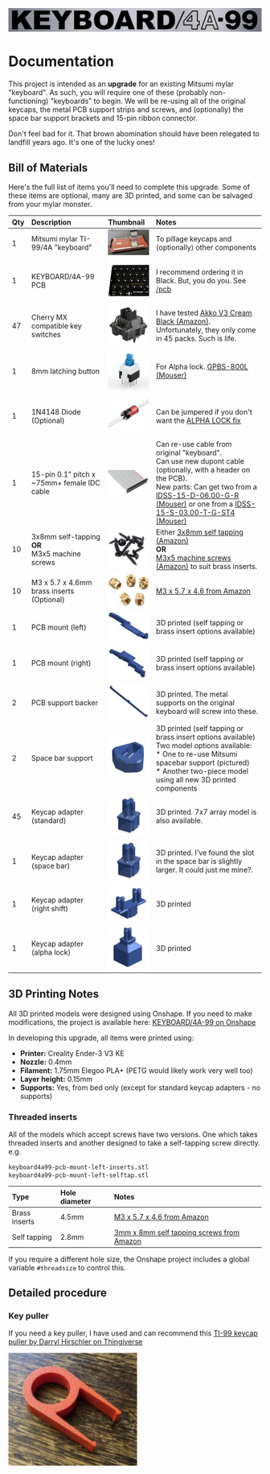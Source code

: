 ![KEYBOARD/4A-99](../img/logo.png)

# Documentation

This project is intended as an **upgrade** for an existing Mitsumi mylar "keyboard". As such, you will require one of these (probably non-functioning) "keyboards" to begin. 
We will be re-using all of the original keycaps, the metal PCB support strips and screws, and (optionally) the space bar support brackets and 15-pin ribbon connector.

Don't feel bad for it. That brown abomination should have been relegated to landfill years ago. It's one of the lucky ones!

## Bill of Materials

Here's the full list of items you'll need to complete this upgrade. Some of these items are optional, many are 3D printed, and some can be salvaged from your mylar monster.

| Qty  | Description                                         | Thumbnail                                    | Notes                                                                                                                                                                                                                                                                                                                                                                                                                                     |
| :--- | :-------------------------------------------------- | :------------------------------------------- | :---------------------------------------------------------------------------------------------------------------------------------------------------------------------------------------------------------------------------------------------------------------------------------------------------------------------------------------------------------------------------------------------------------------------------------------- |
| 1    | Mitsumi mylar TI-99/4A "keyboard"                   | ![](img/thumb/mitsumi.jpg)                   | To pillage keycaps and (optionally) other components                                                                                                                                                                                                                                                                                                                                                                                      |
| 1    | KEYBOARD/4A-99 PCB                                  | ![](img/thumb/pcb.jpg)                       | I recommend ordering it in Black. But, you do you. See [/pcb](../pcb/)                                                                                                                                                                                                                                                                                                                                                                    |
| 47   | Cherry MX compatible key switches                   | ![](img/thumb/akko-switch.jpg)               | I have tested [Akko V3 Cream Black (Amazon)](https://www.amazon.com/Akko-Keyboard-Dustproof-Mechanical-Switches/dp/B0CBK74L29). Unfortunately, they only come in 45 packs. Such is life.                                                                                                                                                                                                                                                  |
| 1    | 8mm latching button                                 | ![](img/thumb/latching-button.jpg)           | For Alpha lock. [GPBS-800L (Mouser)](https://www.mouser.com/ProductDetail/CW-Industries/GPBS-800L?qs=sajaCoHCXPRO4feefwykvw%3D%3D)                                                                                                                                                                                                                                                                                                        |
| 1    | 1N4148 Diode (Optional)                             | ![](img/thumb/1n4148.jpg)                    | Can be jumpered if you don't want the [ALPHA LOCK fix](http://www.mainbyte.com/ti99/console/alpha_lock.html)                                                                                                                                                                                                                                                                                                                              |
| 1    | 15-pin 0.1" pitch x ~75mm+ female IDC cable         | ![](img/thumb/idc-cable.jpg)                 | Can re-use cable from original "keyboard".<br>Can use new dupont cable (optionally, with a header on the PCB).<br>New parts: Can get two from a [IDSS-15-D-06.00-G-R (Mouser)](https://www.mouser.com/ProductDetail/Samtec/IDSS-15-D-06.00-G-R?qs=82jvyl5dHWdNzrTJ70gz7A%3D%3D) or one from a [IDSS-15-S-03.00-T-G-ST4 (Mouser)](https://www.mouser.com/ProductDetail/Samtec/IDSS-15-S-03.00-T-G-ST4?qs=9r4v7xj2Lnnz8e%252BG4N9S7g%3D%3D) |
| 10   | 3x8mm self-tapping<br>**OR**<br>M3x5 machine screws | ![](img/thumb/screws-selftap.jpg)            | Either [3x8mm self tapping (Amazon)](https://www.amazon.com/Oneyijun-Tapping-Mushroom-Fasteners-Drilling/dp/B096MWH691)<br>**OR**<br>[M3x5 machine screws (Amazon)](https://www.amazon.com/a16051600ux0507-Stainless-Phillips-Machine-Fasteners/dp/B01LK6YGF2) to suit brass inserts.                                                                                                                                                     |
| 10   | M3 x 5.7 x 4.6mm brass inserts (Optional)           | ![](img/thumb/brass-inserts.jpg)             | [M3 x 5.7 x 4.6 from Amazon](https://www.amazon.com/uxcell-Knurled-Printing-Threaded-Embedment/dp/B0CB8LKVYF)                                                                                                                                                                                                                                                                                                                             |
| 1    | PCB mount (left)                                    | ![](img/thumb/pcb-mount-left.jpg)            | 3D printed (self tapping or brass insert options available)                                                                                                                                                                                                                                                                                                                                                                               |
| 1    | PCB mount (right)                                   | ![](img/thumb/pcb-mount-right.jpg)           | 3D printed (self tapping or brass insert options available)                                                                                                                                                                                                                                                                                                                                                                               |
| 2    | PCB support backer                                  | ![](img/thumb/pcb-support-backer.jpg)        | 3D printed. The metal supports on the original keyboard will screw into these.                                                                                                                                                                                                                                                                                                                                                            |
| 2    | Space bar support                                   | ![](img/thumb/space-bar-support.jpg)         | 3D printed (self tapping or brass insert options available)<br>Two model options available:<br> * One to re-use Mitsumi spacebar support (pictured)<br>* Another two-piece model using all new 3D printed components                                                                                                                                                                                                                      |
| 45   | Keycap adapter (standard)                           | ![](img/thumb/keycap-adapter.jpg)            | 3D printed. 7x7 array model is also available.                                                                                                                                                                                                                                                                                                                                                                                            |
| 1    | Keycap adapter (space bar)                          | ![](img/thumb/keycap-adapter.jpg)            | 3D printed. I've found the slot in the space bar is slightly larger. It could just me mine?.                                                                                                                                                                                                                                                                                                                                              |
| 1    | Keycap adapter (right shift)                        | ![](img/thumb/keycap-adapter-rshift.jpg)     | 3D printed                                                                                                                                                                                                                                                                                                                                                                                                                                |
| 1    | Keycap adapter (alpha lock)                         | ![](img/thumb/keycap-adapter-alpha-lock.jpg) | 3D printed                                                                                                                                                                                                                                                                                                                                                                                                                                |

## 3D Printing Notes

All 3D printed models were designed using Onshape. If you need to make modifications, the project is available here: [KEYBOARD/4A-99 on Onshape](https://cad.onshape.com/documents/30d24a60e4ff53542fc4ebb4/w/1ff27c22063da5b9cb2d7645/e/a78a0ae34698a1552e1e650e)

In developing this upgrade, all items were printed using:
* **Printer:** Creality Ender-3 V3 KE
* **Nozzle:** 0.4mm
* **Filament:** 1.75mm Elegoo PLA+ (PETG would likely work very well too)
* **Layer height:** 0.15mm
* **Supports:** Yes, from bed only (except for standard keycap adapters - no supports)

### Threaded inserts

All of the models which accept screws have two versions. One which takes threaded inserts and another designed to take a self-tapping screw directly. e.g.

```
keyboard4a99-pcb-mount-left-inserts.stl
keyboard4a99-pcb-mount-left-selftap.stl
```

| Type          | Hole diameter | Notes                                                                                                                          |
| :------------ | :------------ | :----------------------------------------------------------------------------------------------------------------------------- |
| Brass inserts | 4.5mm         | [M3 x 5.7 x 4.6 from Amazon](https://www.amazon.com/uxcell-Knurled-Printing-Threaded-Embedment/dp/B0CB8LKVYF)                  |
| Self tapping  | 2.8mm         | [3mm x 8mm self tapping screws from Amazon](https://www.amazon.com/Oneyijun-Tapping-Mushroom-Fasteners-Drilling/dp/B096MWH691) |

If you require a different hole size, the Onshape project includes a global variable `#threadsize` to control this.

## Detailed procedure


### Key puller

If you need a key puller, I have used and can recommend this [TI-99 keycap puller by Darryl Hirschler on Thingiverse](https://www.thingiverse.com/thing:6565856)

![](img/key-puller.jpg)


